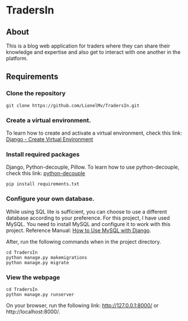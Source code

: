 # TradersIn

## About
This is a blog web application for traders where they can share their knowledge and expertise and also get to interact with one another in the platform.

## Requirements

### Clone the repository
```
git clone https://github.com/LionelMv/TradersIn.git
```

### Create a virtual environment.
To learn how to create and activate a virtual environment, check this link: [Django - Create Virtual Environment](https://www.w3schools.com/django/django_create_virtual_environment.php)

### Install required packages
Django, Python-decouple, Pillow.
To learn how to use python-decouple, check this link: [python-decouple](https://pypi.org/project/python-decouple/)
```
pip install requirements.txt
```

### Configure your own database.
While using SQL lite is sufficient, you can choose to use a different database according to your preference.
For this project, I have used MySQL.
You need to install MySQL and configure it to work with this project.
Reference Manual: [How to Use MySQL with Django](https://studygyaan.com/django/how-to-use-mysql-database-with-django-project).

After, run the following commands when in the project directory.
```
cd TradersIn
python manage.py makemigrations
python manage.py migrate
```

### View the webpage
```
cd TradersIn
python manage.py runserver
```

On your browser, run the following link: http://127.0.0.1:8000/ or http://localhost:8000/.